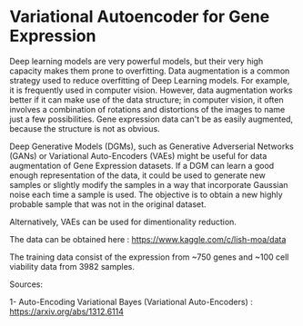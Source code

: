 # Variational Autoencoder for Gene Expression

Deep learning models are very powerful models, but their very high capacity makes them prone to overfitting. Data 
augmentation is a common strategy used to reduce overfitting of Deep Learning models. For example, it is frequently 
used in computer vision. However, data augmentation works better if it can make use of the data structure; in computer 
vision, it often involves a combination of rotations and distortions of the images to name just a few possibilities. 
Gene expression data can't be as easily augmented, because the structure is not as obvious. 

Deep Generative Models (DGMs), such as Generative Adverserial Networks (GANs) or Variational Auto-Encoders (VAEs) might 
be useful for data augmentation of Gene Expression datasets. If a DGM can learn a good enough representation of the 
data, it could be used to generate new samples or slightly modify the samples in a way that incorporate Gaussian noise 
each time a sample is used. The objective is to obtain a new highly probable sample that was not in the original dataset.

Alternatively, VAEs can be used for dimentionality reduction.

The data can be obtained here : https://www.kaggle.com/c/lish-moa/data

The training data consist of the expression from ~750 genes and ~100 cell viability data from 3982 samples. 

Sources:

1- Auto-Encoding Variational Bayes (Variational Auto-Encoders) : https://arxiv.org/abs/1312.6114
